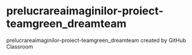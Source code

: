 # prelucrareaimaginilor-proiect-teamgreen_dreamteam
prelucrareaimaginilor-proiect-teamgreen_dreamteam created by GitHub Classroom

